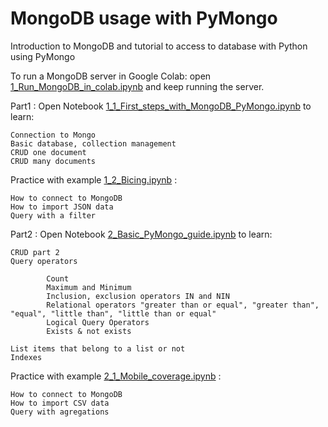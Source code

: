# MongoDB usage with PyMongo
Introduction to MongoDB and tutorial to access to database with Python using PyMongo

To run a MongoDB server in Google Colab: open [1_Run_MongoDB_in_colab.ipynb](https://colab.research.google.com/github/Giffy/MongoDB_PyMongo_Tutorial/blob/master/1_Run_MongoDB_in_colab.ipynb) and keep running the server.

Part1 : Open Notebook [1_1_First_steps_with_MongoDB_PyMongo.ipynb](https://colab.research.google.com/github/Giffy/MongoDB_PyMongo_Tutorial/blob/master/1_1_First_steps_with_MongoDB_PyMongo.ipynb) to learn:

    Connection to Mongo
    Basic database, collection management
    CRUD one document
    CRUD many documents

Practice with example [1_2_Bicing.ipynb](https://colab.research.google.com/github/Giffy/MongoDB_PyMongo_Tutorial/blob/master/1_2_Bicing.ipynb) :

    How to connect to MongoDB
    How to import JSON data
    Query with a filter

Part2 : Open Notebook [2_Basic_PyMongo_guide.ipynb](https://colab.research.google.com/github/Giffy/MongoDB_PyMongo_Tutorial/blob/master/2_Basic_PyMongo_guide.ipynb) to learn:

    CRUD part 2
    Query operators

            Count
            Maximum and Minimum
            Inclusion, exclusion operators IN and NIN
            Relational operators "greater than or equal", "greater than", "equal", "little than", "little than or equal"
            Logical Query Operators
            Exists & not exists

    List items that belong to a list or not
    Indexes

Practice with example [2_1_Mobile_coverage.ipynb](https://colab.research.google.com/github/Giffy/MongoDB_PyMongo_Tutorial/blob/master/2_1_Mobile_coverage.ipynb) :

    How to connect to MongoDB
    How to import CSV data
    Query with agregations
